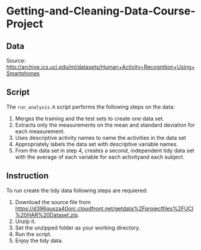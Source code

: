 # Getting-and-Cleaning-Data-Course-Project

## Data
Source: http://archive.ics.uci.edu/ml/datasets/Human+Activity+Recognition+Using+Smartphones

## Script
The `run_analysis.R` script performs the following steps on the data:

1. Merges the training and the test sets to create one data set.
2. Extracts only the measurements on the mean and standard deviation for each measurement.
3. Uses descriptive activity names to name the activities in the data set
4. Appropriately labels the data set with descriptive variable names.
5. From the data set in step 4, creates a second, independent tidy data set with the average of each variable for each activityand each subject.

## Instruction
To run create the tidy data following steps are requiered:

1. Download the source file from https://d396qusza40orc.cloudfront.net/getdata%2Fprojectfiles%2FUCI%20HAR%20Dataset.zip.
2. Unzip it.
3. Set the unzipped folder as your working directory.
4. Run the script.
5. Enjoy the tidy data.
